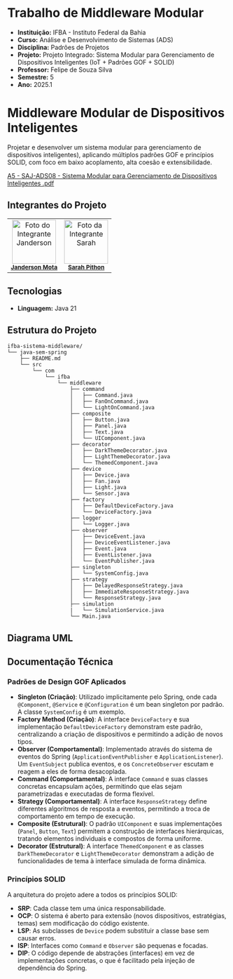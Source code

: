 # Trabalho de Middleware Modular
- **Instituição:** IFBA - Instituto Federal da Bahia
- **Curso:** Análise e Desenvolvimento de Sistemas (ADS)
- **Disciplina:** Padrões de Projetos
- **Projeto:** Projeto Integrado: Sistema Modular para Gerenciamento de Dispositivos Inteligentes (IoT + Padrões GOF + SOLID)
- **Professor:** Felipe de Souza Silva
- **Semestre:** 5
- **Ano:** 2025.1

# Middleware Modular de Dispositivos Inteligentes
Projetar e desenvolver um sistema modular para gerenciamento de dispositivos  inteligentes), aplicando múltiplos padrões GOF e princípios SOLID, com foco em baixo  acoplamento, alta coesão e extensibilidade.

[A5 - SAJ-ADS08 - Sistema Modular para Gerenciamento de Dispositivos Inteligentes .pdf](https://github.com/user-attachments/files/21698573/A5.-.SAJ-ADS08.-.Sistema.Modular.para.Gerenciamento.de.Dispositivos.Inteligentes.pdf)

## Integrantes do Projeto

<table>
  <tr>
    <td align="center">
      <img src="https://avatars.githubusercontent.com/u/80362674?v=4" width="100px;" alt="Foto do Integrante Janderson"/><br />
      <sub><b><a href="https://github.com/JandersonMota">Janderson Mota</a></b></sub>
    </td>
    <td align="center">
      <img src="https://avatars.githubusercontent.com/u/110790276?v=4" width="100px;" alt="Foto da Integrante Sarah"/><br />
      <sub><b><a href="https://github.com/">Sarah Pithon</a></b></sub>
    </td>
  </tr>
</table>

## Tecnologias
- **Linguagem:** Java 21

## Estrutura do Projeto
```
ifba-sistema-middleware/
└── java-sem-spring
    ├── README.md
    └── src
        └── com
            └── ifba
                └── middleware
                    ├── command
                    │   ├── Command.java
                    │   ├── FanOnCommand.java
                    │   └── LightOnCommand.java
                    ├── composite
                    │   ├── Button.java
                    │   ├── Panel.java
                    │   ├── Text.java
                    │   └── UIComponent.java
                    ├── decorator
                    │   ├── DarkThemeDecorator.java
                    │   ├── LightThemeDecorator.java
                    │   └── ThemedComponent.java
                    ├── device
                    │   ├── Device.java
                    │   ├── Fan.java
                    │   ├── Light.java
                    │   └── Sensor.java
                    ├── factory
                    │   ├── DefaultDeviceFactory.java
                    │   └── DeviceFactory.java
                    ├── logger
                    │   └── Logger.java
                    ├── observer
                    │   ├── DeviceEvent.java
                    │   ├── DeviceEventListener.java
                    │   ├── Event.java
                    │   ├── EventListener.java
                    │   └── EventPublisher.java
                    ├── singleton
                    │   └── SystemConfig.java
                    ├── strategy
                    │   ├── DelayedResponseStrategy.java
                    │   ├── ImmediateResponseStrategy.java
                    │   └── ResponseStrategy.java
                    ├── simulation
                    |   └── SimulationService.java
                    └── Main.java
```

## Diagrama UML


## Documentação Técnica

### Padrões de Design GOF Aplicados

* **Singleton (Criação)**: Utilizado implicitamente pelo Spring, onde cada `@Component`, `@Service` e `@Configuration` é um bean singleton por padrão. A classe `SystemConfig` é um exemplo.
* **Factory Method (Criação)**: A interface `DeviceFactory` e sua implementação `DefaultDeviceFactory` demonstram este padrão, centralizando a criação de dispositivos e permitindo a adição de novos tipos.
* **Observer (Comportamental)**: Implementado através do sistema de eventos do Spring (`ApplicationEventPublisher` e `ApplicationListener`). Um `EventSubject` publica eventos, e os `ConcreteObserver` escutam e reagem a eles de forma desacoplada.
* **Command (Comportamental)**: A interface `Command` e suas classes concretas encapsulam ações, permitindo que elas sejam parametrizadas e executadas de forma flexível.
* **Strategy (Comportamental)**: A interface `ResponseStrategy` define diferentes algoritmos de resposta a eventos, permitindo a troca de comportamento em tempo de execução.
* **Composite (Estrutural)**: O padrão `UIComponent` e suas implementações (`Panel`, `Button`, `Text`) permitem a construção de interfaces hierárquicas, tratando elementos individuais e compostos de forma uniforme.
* **Decorator (Estrutural)**: A interface `ThemedComponent` e as classes `DarkThemeDecorator` e `LightThemeDecorator` demonstram a adição de funcionalidades de tema à interface simulada de forma dinâmica.

### Princípios SOLID

A arquitetura do projeto adere a todos os princípios SOLID:
* **SRP**: Cada classe tem uma única responsabilidade.
* **OCP**: O sistema é aberto para extensão (novos dispositivos, estratégias, temas) sem modificação do código existente.
* **LSP**: As subclasses de `Device` podem substituir a classe base sem causar erros.
* **ISP**: Interfaces como `Command` e `Observer` são pequenas e focadas.
* **DIP**: O código depende de abstrações (interfaces) em vez de implementações concretas, o que é facilitado pela injeção de dependência do Spring.